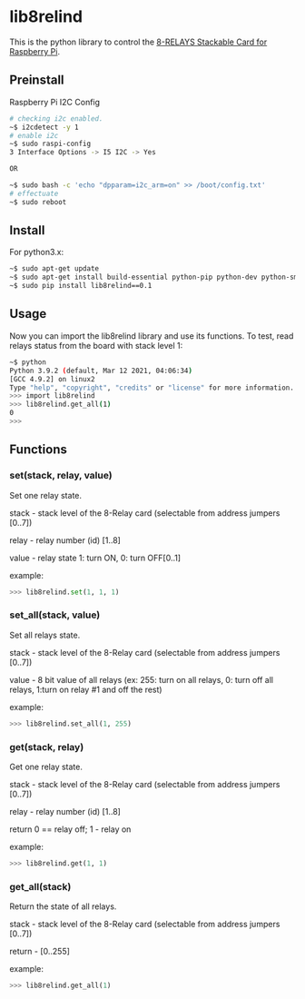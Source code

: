 # lib8relind

This is the python library to control the [8-RELAYS Stackable Card for Raspberry Pi](https://sequentmicrosystems.com/product/raspberry-pi-relays-stackable-card/).

## Preinstall

Raspberry Pi I2C Config

```bash
# checking i2c enabled.
~$ i2cdetect -y 1
# enable i2c
~$ sudo raspi-config
3 Interface Options -> I5 I2C -> Yes

OR 

~$ sudo bash -c 'echo "dpparam=i2c_arm=on" >> /boot/config.txt'
# effectuate
~$ sudo reboot
```

## Install

For python3.x:
```bash
~$ sudo apt-get update
~$ sudo apt-get install build-essential python-pip python-dev python-smbus git
~$ sudo pip install lib8relind==0.1
```

## Usage

Now you can import the lib8relind library and use its functions. To test, read relays status from the board with stack level 1:

```bash
~$ python
Python 3.9.2 (default, Mar 12 2021, 04:06:34)
[GCC 4.9.2] on linux2
Type "help", "copyright", "credits" or "license" for more information.
>>> import lib8relind
>>> lib8relind.get_all(1)
0
>>>
```

## Functions

### set(stack, relay, value)
Set one relay state.

stack - stack level of the 8-Relay card (selectable from address jumpers [0..7])

relay - relay number (id) [1..8]

value - relay state 1: turn ON, 0: turn OFF[0..1]

example:
```python
>>> lib8relind.set(1, 1, 1)
```


### set_all(stack, value)
Set all relays state.

stack - stack level of the 8-Relay card (selectable from address jumpers [0..7])

value - 8 bit value of all relays (ex: 255: turn on all relays, 0: turn off all relays, 1:turn on relay #1 and off the rest)

example:
```python
>>> lib8relind.set_all(1, 255)
```

### get(stack, relay)
Get one relay state.

stack - stack level of the 8-Relay card (selectable from address jumpers [0..7])

relay - relay number (id) [1..8]

return 0 == relay off; 1 - relay on

example:
```python
>>> lib8relind.get(1, 1)
```

### get_all(stack)
Return the state of all relays.

stack - stack level of the 8-Relay card (selectable from address jumpers [0..7])

return - [0..255]

example:
```python
>>> lib8relind.get_all(1)
```
